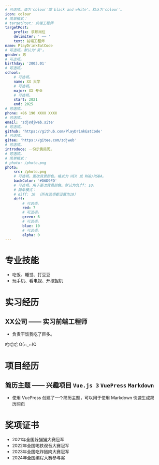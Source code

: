 ```yaml
---
# 可选项。值为'colour'或'black and white'。默认为'colour'。
icon: colour
# 简单模式：
# targetPost: 前端工程师
targetPost:
    prefix: 求职岗位
    delimiter: ' —— '
    text: 前端工程师
name: PlayDrinkEatCode
# 可选项。默认为'男'。
gender: 男
# 可选项。
birthday: '2003.01'
# 可选项。
school:
    # 可选项。
    name: XX 大学
    # 可选项。
    major: XX 专业
    # 可选项。
    start: 2021
    end: 2025
# 可选项。
phone: +86 190 XXXX XXXX
# 可选项。
email: 'zdj@djweb.site'
# 可选项。
github: 'https://github.com/PlayDrinkEatCode'
# 可选项。
gitee: 'https://gitee.com/zdjweb'
# 可选项。
introduce: 一份示例简历。
# 可选项。
# 简单模式：
# photo: /photo.png
photo: 
    src: /photo.png
    # 可选项。更改背景颜色。格式为 HEX 或 RGB/RGBA。
    backColor: '#D6D9FD'
    # 可选项。用于更改背景颜色。默认为diff: 10。
    # 简单模式：
    # diff: 10 （所有选项都设置为10）
    diff:
        # 可选项。
        red: 7
        # 可选项。
        green: 6
        # 可选项。
        blue: 10
        # 可选项。
        alpha: 0
---
```


<!-- 更改颜色（部分支持） -->
<style>
    body {
        --color: #252525;
        --tag-background: var(--color);
        --tag-color: #FFFFFF;
        --tag-hole-color: var(--tag-color);
        --tag-line-color: var(--tag-background);
    }
</style>

# 专业技能
- 吃饭、睡觉、打豆豆
- 玩手机、看电视、开挖掘机

# 实习经历
<!-- 简单模式： <Period start="2023.09"/> -->
## XX公司 —— 实习前端工程师<Period start="2023.09" delimiter=" —— " end="目前"/>
- 负责干饭<Right>我吃了巨多。</Right>

哈哈哈 O(∩_∩)O

# 项目经历
## 简历主题 —— 兴趣项目 ```Vue.js 3``` ```VuePress``` ```Markdown```
- 使用 VuePress 创建了一个简历主题，可以用于使用 Markdown 快速生成简历网页

# 奖项证书
- 2021年全国躲猫猫大赛冠军
- 2022年全国喝铁观音大赛冠军
- 2023年全国吃炸醋肉大赛冠军
- 2024年全国编程大赛参与奖
